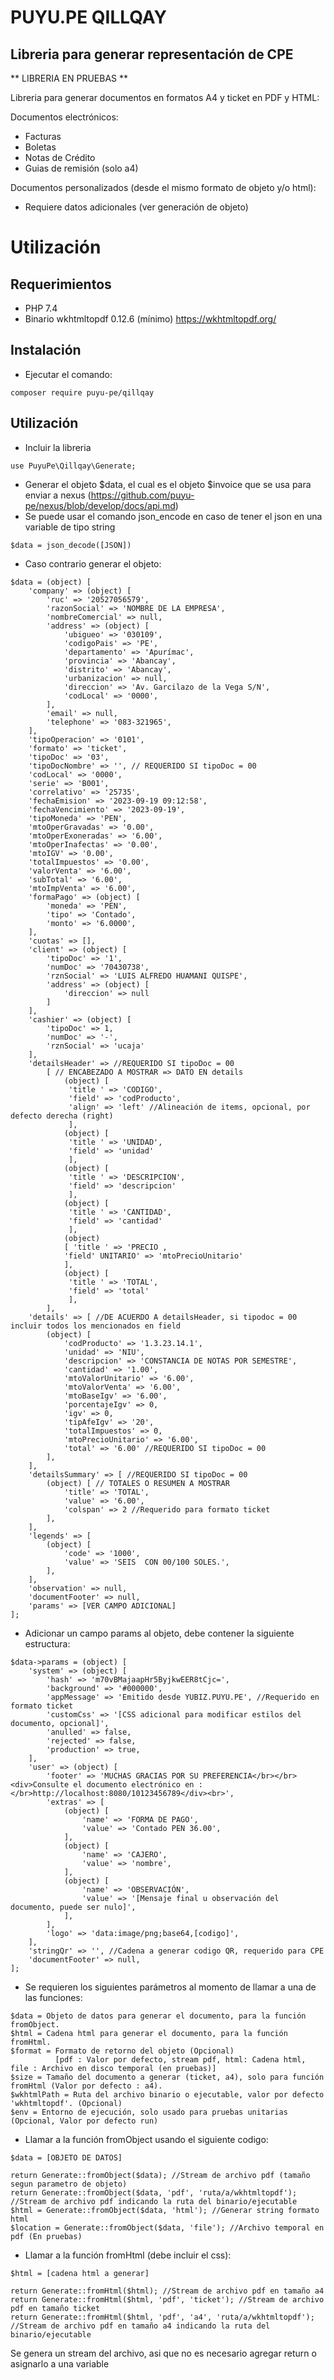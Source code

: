 # PUYU.PE QILLQAY
## Libreria para generar representación de CPE

** LIBRERIA EN PRUEBAS **

Libreria para generar documentos en formatos A4 y ticket en PDF y HTML:

Documentos electrónicos:
- Facturas
- Boletas
- Notas de Crédito
- Guias de remisión (solo a4)

Documentos personalizados (desde el mismo formato de objeto y/o html):
- Requiere datos adicionales (ver generación de objeto)

# Utilización

## Requerimientos
- PHP 7.4
- Binario wkhtmltopdf 0.12.6 (mínimo) https://wkhtmltopdf.org/

## Instalación
- Ejecutar el comando:

```
composer require puyu-pe/qillqay
```
## Utilización

- Incluir la libreria
```
use PuyuPe\Qillqay\Generate;
```
- Generar el objeto $data, el cual es el objeto $invoice que se usa para enviar a nexus (https://github.com/puyu-pe/nexus/blob/develop/docs/api.md)
- Se puede usar el comando json_encode en caso de tener el json en una variable de tipo string 
```
$data = json_decode([JSON]) 
```
- Caso contrario generar el objeto:

```
$data = (object) [
    'company' => (object) [
        'ruc' => '20527056579',
        'razonSocial' => 'NOMBRE DE LA EMPRESA',
        'nombreComercial' => null,
        'address' => (object) [
            'ubigueo' => '030109',
            'codigoPais' => 'PE',
            'departamento' => 'Apurímac',
            'provincia' => 'Abancay',
            'distrito' => 'Abancay',
            'urbanizacion' => null,
            'direccion' => 'Av. Garcilazo de la Vega S/N',
            'codLocal' => '0000',
        ],
        'email' => null,
        'telephone' => '083-321965',
    ],
    'tipoOperacion' => '0101',
    'formato' => 'ticket',
    'tipoDoc' => '03',
    'tipoDocNombre' => '', // REQUERIDO SI tipoDoc = 00 
    'codLocal' => '0000',
    'serie' => 'B001',
    'correlativo' => '25735',
    'fechaEmision' => '2023-09-19 09:12:58',
    'fechaVencimiento' => '2023-09-19',
    'tipoMoneda' => 'PEN',
    'mtoOperGravadas' => '0.00',
    'mtoOperExoneradas' => '6.00',
    'mtoOperInafectas' => '0.00',
    'mtoIGV' => '0.00',
    'totalImpuestos' => '0.00',
    'valorVenta' => '6.00',
    'subTotal' => '6.00',
    'mtoImpVenta' => '6.00',
    'formaPago' => (object) [
        'moneda' => 'PEN',
        'tipo' => 'Contado',
        'monto' => '6.0000',
    ],
    'cuotas' => [],
    'client' => (object) [
        'tipoDoc' => '1',
        'numDoc' => '70430738',
        'rznSocial' => 'LUIS ALFREDO HUAMANI QUISPE',
        'address' => (object) [
            'direccion' => null
        ]
    ],
    'cashier' => (object) [
        'tipoDoc' => 1,
        'numDoc' => '-',
        'rznSocial' => 'ucaja'
    ],
    'detailsHeader' => //REQUERIDO SI tipoDoc = 00
        [ // ENCABEZADO A MOSTRAR => DATO EN details
            (object) [
             'title ' => 'CODIGO',
             'field' => 'codProducto',
             'align' => 'left' //Alineación de items, opcional, por defecto derecha (right)
             ],
            (object) [
             'title ' => 'UNIDAD',
             'field' => 'unidad'
             ],
            (object) [
             'title ' => 'DESCRIPCION',
             'field' => 'descripcion'
             ],
            (object) [
             'title ' => 'CANTIDAD',
             'field' => 'cantidad'
             ],
            (object) 
            [ 'title ' => 'PRECIO ,
            'field' UNITARIO' => 'mtoPrecioUnitario'
            ],
            (object) [
             'title ' => 'TOTAL',
             'field' => 'total'
             ],
        ],
    'details' => [ //DE ACUERDO A detailsHeader, si tipodoc = 00 incluir todos los mencionados en field
        (object) [
            'codProducto' => '1.3.23.14.1',
            'unidad' => 'NIU',
            'descripcion' => 'CONSTANCIA DE NOTAS POR SEMESTRE',
            'cantidad' => '1.00',
            'mtoValorUnitario' => '6.00',
            'mtoValorVenta' => '6.00',
            'mtoBaseIgv' => '6.00',
            'porcentajeIgv' => 0,
            'igv' => 0,
            'tipAfeIgv' => '20',
            'totalImpuestos' => 0,
            'mtoPrecioUnitario' => '6.00',
            'total' => '6.00' //REQUERIDO SI tipoDoc = 00
        ],
    ],
    'detailsSummary' => [ //REQUERIDO SI tipoDoc = 00
        (object) [ // TOTALES O RESUMEN A MOSTRAR
            'title' => 'TOTAL',
            'value' => '6.00',
            'colspan' => 2 //Requerido para formato ticket
        ],
    ],
    'legends' => [
        (object) [
            'code' => '1000',
            'value' => 'SEIS  CON 00/100 SOLES.',
        ],
    ],
    'observation' => null,
    'documentFooter' => null,
    'params' => [VER CAMPO ADICIONAL]
];
```
- Adicionar un campo params al objeto, debe contener la siguiente estructura:
```
$data->params = (object) [
    'system' => (object) [
        'hash' => 'm70vBMajaapHr5ByjkwEER8tCjc=',
        'background' => '#000000',
        'appMessage' => 'Emitido desde YUBIZ.PUYU.PE', //Requerido en formato ticket
        'customCss' => '[CSS adicional para modificar estilos del documento, opcional]',
        'anulled' => false,
        'rejected' => false,
        'production' => true,
    ],
    'user' => (object) [
        'footer' => 'MUCHAS GRACIAS POR SU PREFERENCIA</br></br><div>Consulte el documento electrónico en :</br>http://localhost:8080/10123456789</div><br>',
        'extras' => [
            (object) [
                'name' => 'FORMA DE PAGO',
                'value' => 'Contado PEN 36.00',
            ],
            (object) [
                'name' => 'CAJERO',
                'value' => 'nombre',
            ],
            (object) [
                'name' => 'OBSERVACIÓN',
                'value' => '[Mensaje final u observación del documento, puede ser nulo]',
            ],
        ],
        'logo' => 'data:image/png;base64,[codigo]', 
    ],
    'stringQr' => '', //Cadena a generar codigo QR, requerido para CPE
    'documentFooter' => null,
];
```
- Se requieren los siguientes parámetros al momento de llamar a una de las funciones:

```
$data = Objeto de datos para generar el documento, para la función fromObject.
$html = Cadena html para generar el documento, para la función fromHtml.
$format = Formato de retorno del objeto (Opcional)
          [pdf : Valor por defecto, stream pdf, html: Cadena html, file : Archivo en disco temporal (en pruebas)]
$size = Tamaño del documento a generar (ticket, a4), solo para función fromHtml (Valor por defecto : a4).
$wkhtmlPath = Ruta del archivo binario o ejecutable, valor por defecto 'wkhtmltopdf'. (Opcional)
$env = Entorno de ejecución, solo usado para pruebas unitarias (Opcional, Valor por defecto run)
```
- Llamar a la función fromObject usando el siguiente codigo:
``` 
$data = [OBJETO DE DATOS]

return Generate::fromObject($data); //Stream de archivo pdf (tamaño segun parametro de objeto)
return Generate::fromObject($data, 'pdf', 'ruta/a/wkhtmltopdf'); //Stream de archivo pdf indicando la ruta del binario/ejecutable
$html = Generate::fromObject($data, 'html'); //Generar string formato html
$location = Generate::fromObject($data, 'file'); //Archivo temporal en pdf (En pruebas)
```
- Llamar a la función fromHtml (debe incluir el css):
``` 
$html = [cadena html a generar]

return Generate::fromHtml($html); //Stream de archivo pdf en tamaño a4
return Generate::fromHtml($html, 'pdf', 'ticket'); //Stream de archivo pdf en tamaño ticket
return Generate::fromHtml($html, 'pdf', 'a4', 'ruta/a/wkhtmltopdf'); //Stream de archivo pdf en tamaño a4 indicando la ruta del binario/ejecutable
```
Se genera un stream del archivo, asi que no es necesario agregar return o asignarlo a una variable